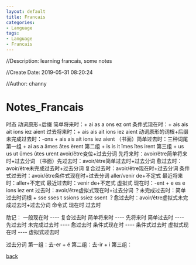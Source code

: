 ```yaml
---
layout: default
title: Francais
categories:
- Language
tags: 
- Language
- Francais
---
```

//Description: learning francais, some notes

//Create Date: 2019-05-31 08:20:24

//Author: channy

# Notes_Francais
时态
动词原形+后缀
简单将来时：+ ai as a ons ez ont
条件式现在时：+ ais ais ait ions iez aient
过去将来时：+ ais ais ait ions iez aient
动词原形的词根+后缀
未完成过去时：-ons + ais ais ait ions iez aient
（书面）简单过去时：三种词尾
                        第一组 + ai as a âmes âtes èrent
                        第二组 + is is it îmes îtes irent
                        第三组 + us us ut ûmes ûtes urent
avoir/être变位+过去分词
先将来时：avoir/être简单将来时+过去分词
（书面）先过去时：avoir/être简单过去时+过去分词
愈过去时：avoir/être未完成过去时+过去分词
复合过去时：avoir/être现在时+过去分词
条件式过去时：avoir/être条件式现在时+过去分词
aller/venir de+不定式
最近将来时：aller+不定式
最近过去时：venir de+不定式
虚拟式
现在时：-ent + e es e ions iez ent
过去时：avoir/être虚拟式现在时+过去分词
？未完成过去时：简单过去时词根 + sse sses t ssions ssiez ssent
？愈过去时：avoir/être虚拟式未完成过去时+过去分词
命令式
现在时
过去时

助记：
一般现在时        ----    复合过去时
简单将来时        ----    先将来时
简单过去时        ----    先过去时
未完成过去时    ----    愈过去时
条件式现在时    ----    条件式过去时
虚拟式现在时    ----    虚拟式过去时

过去分词
       第一组：去-er + é
       第二组：去-ir + i
       第三组：



[back](./)

